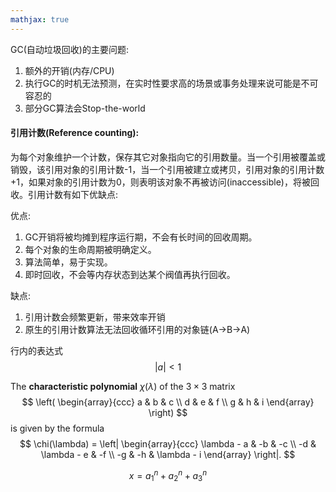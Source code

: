 ```yaml
---
mathjax: true
---
```


GC(自动垃圾回收)的主要问题:

1. 额外的开销(内存/CPU)
2. 执行GC的时机无法预测，在实时性要求高的场景或事务处理来说可能是不可容忍的
3. 部分GC算法会Stop-the-world


#### 引用计数(Reference counting):

为每个对象维护一个计数，保存其它对象指向它的引用数量。当一个引用被覆盖或销毁，该引用对象的引用计数-1，当一个引用被建立或拷贝，引用对象的引用计数+1，如果对象的引用计数为0，则表明该对象不再被访问(inaccessible)，将被回收。引用计数有如下优缺点:

优点:

1. GC开销将被均摊到程序运行期，不会有长时间的回收周期。
2. 每个对象的生命周期被明确定义。
3. 算法简单，易于实现。
4. 即时回收，不会等内存状态到达某个阀值再执行回收。

缺点:

1. 引用计数会频繁更新，带来效率开销
2. 原生的引用计数算法无法回收循环引用的对象链(A->B->A)

行内的表达式 $$ |a|<1 $$

The **characteristic polynomial** $\chi(\lambda)$ of the $3 \times 3$ matrix
$$
\left( \begin{array}{ccc}
a & b & c \\
d & e & f \\
g & h & i
\end{array} \right)
$$
is given by the formula
$$
\chi(\lambda) = \left| \begin{array}{ccc}
\lambda - a & -b & -c \\
-d & \lambda - e & -f \\
-g & -h & \lambda - i
\end{array} \right|.
$$




$$ x = a_{1}^n + a_{2}^n + a_{3}^n $$
